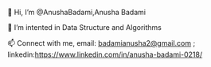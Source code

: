 👋 Hi, I’m @AnushaBadami,Anusha Badami

👀 I’m intented in Data Structure and Algorithms

📫 Connect with me, email: badamianusha2@gmail.com ; linkedin:https://www.linkedin.com/in/anusha-badami-0218/
